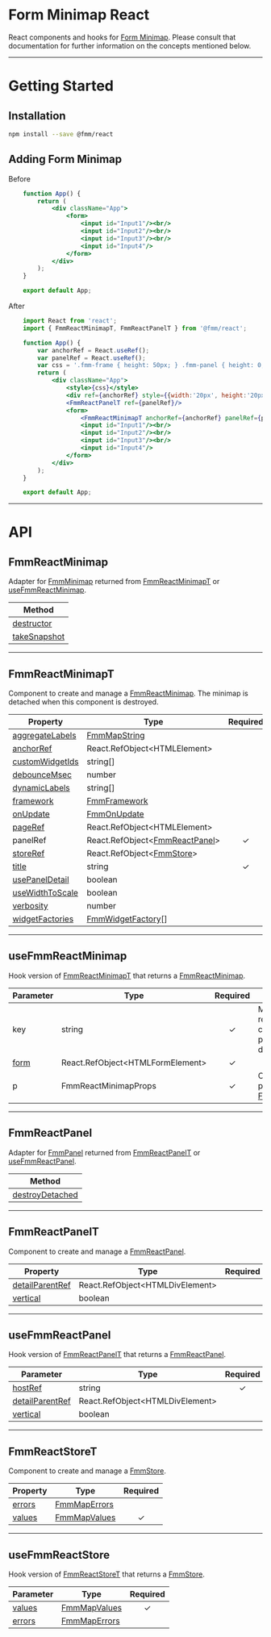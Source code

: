 # Form Minimap React
React components and hooks for [Form Minimap](https://github.com/sparrowhawk-ea/fmm-core).
Please consult that documentation for further information on the concepts mentioned below.

***
# Getting Started
## Installation
```bash
npm install --save @fmm/react
```

## Adding Form Minimap
Before
```jsx
    function App() {
        return (
            <div className="App">
                <form>
                    <input id="Input1"/><br/>
                    <input id="Input2"/><br/>
                    <input id="Input3"/><br/>
                    <input id="Input4"/>
                </form>
            </div>
        );
    }

    export default App;
```
After
```jsx
    import React from 'react';
    import { FmmReactMinimapT, FmmReactPanelT } from '@fmm/react';

    function App() {
        var anchorRef = React.useRef();
        var panelRef = React.useRef();
        var css = '.fmm-frame { height: 50px; } .fmm-panel { height: 0; }';
        return (
            <div className="App">
                <style>{css}</style>
                <div ref={anchorRef} style={{width:'20px', height:'20px', marginLeft:'200px'}}></div>
                <FmmReactPanelT ref={panelRef}/>
                <form>
                    <FmmReactMinimapT anchorRef={anchorRef} panelRef={panelRef} title='Title'/>
                    <input id="Input1"/><br/>
                    <input id="Input2"/><br/>
                    <input id="Input3"/><br/>
                    <input id="Input4"/>
                </form>
            </div>
        );
    }

    export default App;
```

***
# API
## FmmReactMinimap
Adapter for [FmmMinimap](https://github.com/sparrowhawk-ea/fmm-core#fmmminimap) returned from [FmmReactMinimapT](#fmmreactminimapt) or [useFmmReactMinimap](#usefmmreactminimap).

| Method
| ---
| [destructor](https://github.com/sparrowhawk-ea/fmm-core#mm-destructor)
| [takeSnapshot](https://github.com/sparrowhawk-ea/fmm-core#mm-takesnapshot)

***
## FmmReactMinimapT
Component to create and manage a [FmmReactMinimap](#fmmreactminimap).
The minimap is detached when this component is destroyed.

Property | Type | Required
--- | --- | :---:
[aggregateLabels](https://github.com/sparrowhawk-ea/fmm-core#mcp-aggregatelabels) | [FmmMapString](https://github.com/sparrowhawk-ea/fmm-core#fmmmapstring)
[anchorRef](https://github.com/sparrowhawk-ea/fmm-core#mcp-anchor) | React.RefObject\<HTMLElement\>
[customWidgetIds](https://github.com/sparrowhawk-ea/fmm-core#mm-compose-customwidgetids) | string[]
[debounceMsec](https://github.com/sparrowhawk-ea/fmm-core#mcp-debouncemsec) | number
[dynamicLabels](https://github.com/sparrowhawk-ea/fmm-core#mcp-dynamiclabels) | string[]
[framework](https://github.com/sparrowhawk-ea/fmm-core#mcp-framework) | [FmmFramework](https://github.com/sparrowhawk-ea/fmm-core#fmmframework)
[onUpdate](https://github.com/sparrowhawk-ea/fmm-core#mcp-onupdate) | [FmmOnUpdate](https://github.com/sparrowhawk-ea/fmm-core#fmmonupdate)
[pageRef](https://github.com/sparrowhawk-ea/fmm-core#mcp-page) | React.RefObject\<HTMLElement\>
panelRef | React.RefObject\<[FmmReactPanel](#fmmreactpanelt)\> | &check;
[storeRef](https://github.com/sparrowhawk-ea/fmm-core#mcp-store) | React.RefObject\<[FmmStore](https://github.com/sparrowhawk-ea/fmm-core#fmmstore)\>
[title](https://github.com/sparrowhawk-ea/fmm-core#mcp-title) | string | &check;
[usePanelDetail](https://github.com/sparrowhawk-ea/fmm-core#mcp-usepaneldetail) | boolean
[useWidthToScale](https://github.com/sparrowhawk-ea/fmm-core#mcp-usewidthtoscale) | boolean
[verbosity](https://github.com/sparrowhawk-ea/fmm-core#mcp-verbosity) | number
[widgetFactories](https://github.com/sparrowhawk-ea/fmm-core#mcp-widgetfactories) | [FmmWidgetFactory](https://github.com/sparrowhawk-ea/fmm-core#fmmwidgetfactory)[]

***
## useFmmReactMinimap
Hook version of [FmmReactMinimapT](#fmmreactminimapt) that returns a [FmmReactMinimap](#fmmreactminimap).

Parameter | Type | Required | Description
--- | --- | :---: | ---
key | string | &check; | Minimap is recreated when key changes.  Any previous minimap is detached.
[form](https://github.com/sparrowhawk-ea/fmm-core#fmmminimapcreateparam) | React.RefObject\<HTMLFormElement\> | &check;
p | FmmReactMinimapProps | &check; | Object with properties of [FmmReactMinimapT](#fmmreactminimapt).

***
## FmmReactPanel
Adapter for [FmmPanel](https://github.com/sparrowhawk-ea/fmm-core#fmmpanel) returned from [FmmReactPanelT](#fmmreactpanelt) or [useFmmReactPanel](#usefmmreactpanel).

| Method
| ---
| [destroyDetached](https://github.com/sparrowhawk-ea/fmm-core#pm-destroydetached)

***
## FmmReactPanelT
Component to create and manage a [FmmReactPanel](#fmmreactpanel).

Property | Type | Required
--- | --- | :---:
[detailParentRef](https://github.com/sparrowhawk-ea/fmm-core#pcp-detailparent) | React.RefObject\<HTMLDivElement\>
[vertical](https://github.com/sparrowhawk-ea/fmm-core#pcp-vertical) | boolean

***
## useFmmReactPanel
Hook version of [FmmReactPanelT](#fmmreactpanelt) that returns a [FmmReactPanel](#fmmreactpanel).

Parameter | Type | Required
--- | --- | :---:
[hostRef](https://github.com/sparrowhawk-ea/fmm-core#fmmcreatepanel) | string | &check;
[detailParentRef](https://github.com/sparrowhawk-ea/fmm-core#fmmcreatepanel) | React.RefObject\<HTMLDivElement\>
[vertical](https://github.com/sparrowhawk-ea/fmm-core#fmmcreatepanel) | boolean

***
## FmmReactStoreT
Component to create and manage a [FmmStore](https://github.com/sparrowhawk-ea/fmm-core#fmmstore).

Property | Type | Required
--- | --- | :---:
[errors](https://github.com/sparrowhawk-ea/fmm-core#fmmcreatestore) | [FmmMapErrors](https://github.com/sparrowhawk-ea/fmm-core#fmmmaperrors)
[values](https://github.com/sparrowhawk-ea/fmm-core#fmmcreatestore) | [FmmMapValues](https://github.com/sparrowhawk-ea/fmm-core#fmmmapvalues) | &check;

***
## useFmmReactStore
Hook version of [FmmReactStoreT](#fmmreactstoret) that returns a [FmmStore](https://github.com/sparrowhawk-ea/fmm-core#fmmstore).

Parameter | Type | Required
--- | --- | :---:
[values](https://github.com/sparrowhawk-ea/fmm-core#scp-values) | [FmmMapValues](https://github.com/sparrowhawk-ea/fmm-core#fmmmapvalues) | &check;
[errors](https://github.com/sparrowhawk-ea/fmm-core#scp-errors) | [FmmMapErrors](https://github.com/sparrowhawk-ea/fmm-core#fmmmaperrors)

